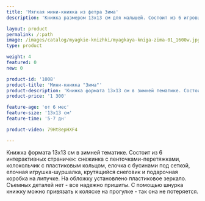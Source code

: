 ```yaml
---
title: 'Мягкая мини-книжка из фетра Зима'
description: 'Книжка размером 13х13 см для малышей. Состоит из 6 игровых страничек с перетяжками, шуршалкой, крутилкой, липучкой и бусинами.'

layout: product
permalink: /:path
image: /images/catalog/myagkie-knizhki/myagkaya-kniga-zima-01_1600w.jpg
type: product

weight: 4
featured: 0
new: 0

product-id: '1008'
product-title: 'Мини-книжка "Зима"'
product-description: 'Книжка формата 13х13 см в зимней тематике. Состоит из 6 интерактивных страничек: снежинка с ленточками-перетяжками, колокольчик с пластиковым кольцом, елочка с бусинами под сеткой, елочная игрушка-шуршалка, крутящийся снеговик и подарочная коробка на липучке. На обложку установлено пластиковое зеркало. Съемных деталей нет - все надежно пришиты. С помощью шнурка книжку можно привязать к коляске на прогулке - так она не потеряется.'
product-price: '1 300'

feature-age: 'от 6 мес'
feature-size: '13х13 см'
feature-time: '5-7 дн'

product-video: 79Ht8epHXF4

---
```

Книжка формата 13х13 см в зимней тематике. Состоит из 6 интерактивных страничек: снежинка с ленточками-перетяжками, колокольчик с пластиковым кольцом, елочка с бусинами под сеткой, елочная игрушка-шуршалка, крутящийся снеговик и подарочная коробка на липучке. На обложку установлено пластиковое зеркало. Съемных деталей нет - все надежно пришиты. С помощью шнурка книжку можно привязать к коляске на прогулке - так она не потеряется.